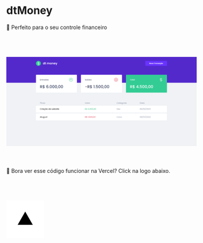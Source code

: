 # dtMoney

💸 Perfeito para o seu controle financeiro

</br>

<h1 align="center">
  <img alt="dt Money" title="dtMoney" src="./src/assets/banner.png" />
</h1>

</br>

🚀 Bora ver esse código funcionar na Vercel? Click na logo abaixo.

</br>

<h1 >
    <a href="https://dt-money-self.vercel.app/">
        <img alt="dtMoney na Vercel" src="./src/assets/vercel.png" height=100 />
    </a>
</h1>

